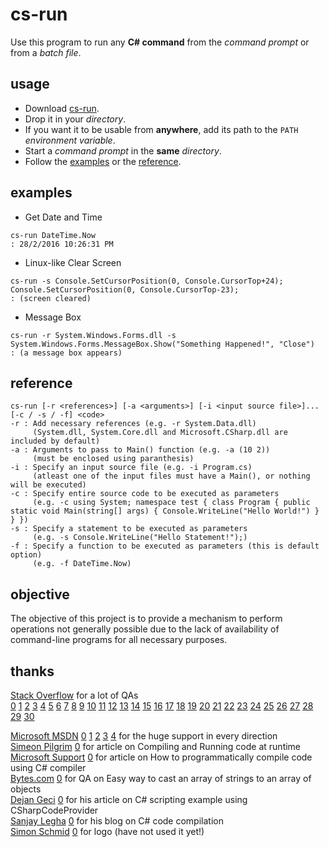 # cs-run

Use this program to run any **C# command** from the *command prompt* or from
a *batch file*.


## usage

- Download [cs-run](https://github.com/0rez/cs-run/releases/download/v0.1.15/cs-run.exe).
- Drop it in your *directory*.
- If you want it to be usable from **anywhere**, add its path to the `PATH` *environment variable*.
- Start a *command prompt* in the **same** *directory*.
- Follow the [examples](#examples) or the [reference](#reference).


## examples

* Get Date and Time
```batch
cs-run DateTime.Now
: 28/2/2016 10:26:31 PM
```

* Linux-like Clear Screen
```batch
cs-run -s Console.SetCursorPosition(0, Console.CursorTop+24); Console.SetCursorPosition(0, Console.CursorTop-23);
: (screen cleared)
```

* Message Box
```batch
cs-run -r System.Windows.Forms.dll -s System.Windows.Forms.MessageBox.Show("Something Happened!", "Close")
: (a message box appears)
```


## reference

```
cs-run [-r <references>] [-a <arguments>] [-i <input source file>]... [-c / -s / -f] <code>
-r : Add necessary references (e.g. -r System.Data.dll)
     (System.dll, System.Core.dll and Microsoft.CSharp.dll are included by default)
-a : Arguments to pass to Main() function (e.g. -a (10 2))
     (must be enclosed using paranthesis)
-i : Specify an input source file (e.g. -i Program.cs)
     (atleast one of the input files must have a Main(), or nothing will be executed)
-c : Specify entire source code to be executed as parameters
     (e.g. -c using System; namespace test { class Program { public static void Main(string[] args) { Console.WriteLine("Hello World!") } } })
-s : Specify a statement to be executed as parameters
     (e.g. -s Console.WriteLine("Hello Statement!");)
-f : Specify a function to be executed as parameters (this is default option)
     (e.g. -f DateTime.Now)
```


## objective

The objective of this project is to provide a mechanism to perform operations
not generally possible due to the lack of availability of command-line programs
for all necessary purposes.


## thanks

[Stack Overflow](http://stackoverflow.com) for a lot of QAs <br>
[0](http://stackoverflow.com/questions/19436244/how-to-reference-an-unused-parameter)
[1](http://stackoverflow.com/questions/17047602/proper-way-to-initialize-a-c-sharp-dictionary-with-values-already-in-it)
[2](http://stackoverflow.com/questions/473782/inline-functions-in-c)
[3](http://stackoverflow.com/questions/28155317/what-is-the-printf-in-c-sharp)
[4](http://stackoverflow.com/questions/8099631/how-to-return-value-from-action)
[5](http://stackoverflow.com/questions/10198370/execute-lambda-expression-immediately-after-its-definition)
[6](http://stackoverflow.com/questions/31683297/cannot-convert-lambda-expression-to-type-bool)
[7](http://stackoverflow.com/questions/15159450/cannot-convert-lambda-expression-to-type-bool-because-it-is-not-a-delegate)
[8](http://stackoverflow.com/questions/11645059/using-where-cannot-convert-lambda-expression-to-type-bool)
[9](http://stackoverflow.com/questions/9219958/remove-first-element-from-array)
[10](http://stackoverflow.com/questions/653563/passing-command-line-arguments-in-c-sharp)
[11](http://stackoverflow.com/questions/16453627/can-i-get-the-arguments-to-my-application-in-the-original-form-e-g-including-qu)
[12](http://stackoverflow.com/questions/9287812/backslash-and-quote-in-command-line-arguments)
[13](http://stackoverflow.com/questions/2168495/what-are-classes-and-modules-for-in-c-sharp)
[14](http://stackoverflow.com/questions/3870480/c-sharp-type-getmethods-doesnt-return-main-method)
[15](http://stackoverflow.com/questions/199761/how-can-you-use-optional-parameters-in-c)
[16](http://stackoverflow.com/questions/15408640/declare-char-array-in-static-class)
[17](http://stackoverflow.com/questions/21342949/how-can-i-split-a-string-while-ignore-commas-in-between-quotes)
[18](http://stackoverflow.com/questions/9271209/how-the-runtime-knows-which-class-contain-the-main-method-in-c-sharp-application)
[19](http://stackoverflow.com/questions/808948/how-do-i-compile-assembly-routines-for-use-with-a-c-program-gnu-assembler)
[20](http://stackoverflow.com/questions/4181668/execute-c-sharp-code-at-runtime-from-code-file)
[21](http://stackoverflow.com/questions/10314815/trying-to-compile-and-execute-c-sharp-code-programmatically)
[22](http://stackoverflow.com/questions/9577567/can-a-c-sharp-dll-assembly-contain-an-entry-point)
[23](http://stackoverflow.com/questions/20804558/what-does-get-or-set-accessor-expected-mean)
[24](http://stackoverflow.com/questions/24665649/why-does-c-sharp-not-allow-me-to-call-a-void-method-as-part-of-the-return-statem)
[25](http://stackoverflow.com/questions/36350/how-to-pass-a-single-object-to-a-params-object)
[26](http://stackoverflow.com/questions/9990378/converting-a-list-to-an-array-with-toarray)
[27](http://stackoverflow.com/questions/16747774/how-do-i-add-a-system-core-dll-reference-to-my-project-in-xamarin-studio-monodev)
[28](http://stackoverflow.com/questions/823024/can-i-add-a-reference-to-system-core-dll-net-3-5-to-a-net-2-0-application-an)
[29](http://stackoverflow.com/questions/826398/is-it-possible-to-dynamically-compile-and-execute-c-sharp-code-fragments)
[30](http://stackoverflow.com/questions/4800267/how-to-execute-code-that-is-in-a-string)

[Microsoft MSDN](https://msdn.microsoft.com)
[0](https://msdn.microsoft.com/en-us/library/dd264739.aspx)
[1](https://msdn.microsoft.com/en-us/library/ms228504.aspx)
[2](https://msdn.microsoft.com/en-us/library/z5z9kes2.aspx)
[3](https://msdn.microsoft.com/en-us/library/bb384043.aspx)
[4](https://msdn.microsoft.com/en-IN/library/bb397687.aspx)
for the huge support in every direction <br>
[Simeon Pilgrim](http://simeonpilgrim.com)
[0](http://simeonpilgrim.com/blog/2007/12/04/compiling-and-running-code-at-runtime/)
for article on Compiling and Running code at runtime <br>
[Microsoft Support](https://support.microsoft.com)
[0](https://support.microsoft.com/en-us/kb/304655)
for article on How to programmatically compile code using C# compiler <br>
[Bytes.com](https://bytes.com)
[0](https://bytes.com/topic/c-sharp/answers/275646-easy-way-cast-array-strings-array-objects)
for QA on Easy way to cast an array of strings to an array of objects <br>
[Dejan Geci](http://headsigned.com/)
[0](http://headsigned.com/article/csharp-scripting-example-using-csharpcodeprovider)
for his article on C# scripting example using CSharpCodeProvider <br>
[Sanjay Legha](http://sanjaylegha.blogspot.in/)
[0](http://paxcel.net/blog/how-to-programmatically-compile-and-use-code-using-c-compiler/)
for his blog on C# code compilation <br>
[Simon Schmid](https://github.com/sschmid)
[0](https://raw.githubusercontent.com/sschmid/Entitas-CSharp/develop/Readme/Images/csharp.png)
for logo (have not used it yet!) <br>
